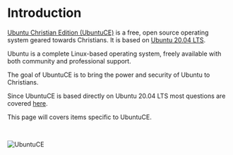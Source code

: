 # Introduction

[Ubuntu Christian Edition (UbuntuCE)](https://ubuntuce.com) is a free, open source operating system geared towards Christians. It is based on [Ubuntu 20.04 LTS](https://wiki.ubuntu.com/FocalFossa/ReleaseNotes).

Ubuntu is a complete Linux-based operating system, freely available with both community and professional support.

The goal of UbuntuCE is to bring the power and security of Ubuntu to Christians.

Since UbuntuCE is based directly on Ubuntu 20.04 LTS most questions are covered [here](https://help.ubuntu.com/lts/ubuntu-help/index.html).

This page will covers items specific to UbuntuCE.

<br/>

![UbuntuCE](https://raw.githubusercontent.com/mhancoc7/docs.ubuntuce.com-content/main/pages/assets/images/bible-laptop.jpg)
